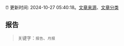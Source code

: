 :alarm_clock: 更新时间: 2024-10-27 05:40:18。[文章来源](/README.md)、[文章分类](/TAGS.md)

## 报告


> 关键字：`报告`、`月报`



